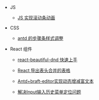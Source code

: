 - JS

  - [JS 实现滚动条动画](JS/JS实现滚动条动画.md)

- CSS

  - [antd 的步骤条样式调整](CSS/antd的步骤条样式调整.md)

- React 组件

  - [react-beautiful-dnd 快速上手](React组件/react-beautiful-dnd快速上手.md)

  - [React 导出表头合并的表格](React组件/React导出表头合并的表格.md)

  - [Antd+braft-editor实现动态增减富文本](React组件/Antd+braft-editor实现动态增减富文本.md)

  - [解决Input输入历史菜单定位问题](React组件/解决Input输入历史菜单定位问题.md)
